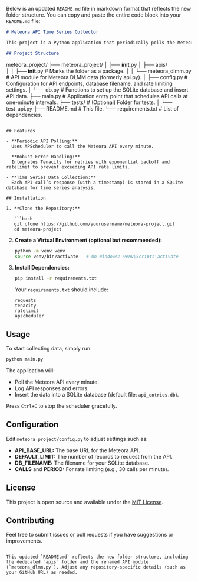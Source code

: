 Below is an updated `README.md` file in markdown format that reflects the new folder structure. You can copy and paste the entire code block into your `README.md` file:

```markdown
# Meteora API Time Series Collector

This project is a Python application that periodically polls the Meteora API to collect data and stores it in a SQLite database. The application is designed to build a time series of API responses for further analysis.

## Project Structure

```
meteora_project/
├── meteora_project/
│   ├── __init__.py
│   ├── apis/                  
│   │   ├── __init__.py         # Marks the folder as a package.
│   │   └── meteora_dlmm.py     # API module for Meteora DLMM data (formerly api.py).
│   ├── config.py               # Configuration for API endpoints, database filename, and rate limiting settings.
│   └── db.py                   # Functions to set up the SQLite database and insert API data.
├── main.py                     # Application entry point that schedules API calls at one-minute intervals.
├── tests/                      # (Optional) Folder for tests.
│   └── test_api.py
├── README.md                   # This file.
└── requirements.txt            # List of dependencies.
```

## Features

- **Periodic API Polling:**  
  Uses APScheduler to call the Meteora API every minute.

- **Robust Error Handling:**  
  Integrates Tenacity for retries with exponential backoff and ratelimit to prevent exceeding API rate limits.

- **Time Series Data Collection:**  
  Each API call’s response (with a timestamp) is stored in a SQLite database for time series analysis.

## Installation

1. **Clone the Repository:**

   ```bash
   git clone https://github.com/yourusername/meteora-project.git
   cd meteora-project
   ```

2. **Create a Virtual Environment (optional but recommended):**

   ```bash
   python -m venv venv
   source venv/bin/activate   # On Windows: venv\Scripts\activate
   ```

3. **Install Dependencies:**

   ```bash
   pip install -r requirements.txt
   ```

   Your `requirements.txt` should include:

   ```
   requests
   tenacity
   ratelimit
   apscheduler
   ```

## Usage

To start collecting data, simply run:

```bash
python main.py
```

The application will:
- Poll the Meteora API every minute.
- Log API responses and errors.
- Insert the data into a SQLite database (default file: `api_entries.db`).

Press `Ctrl+C` to stop the scheduler gracefully.

## Configuration

Edit `meteora_project/config.py` to adjust settings such as:
- **API_BASE_URL:** The base URL for the Meteora API.
- **DEFAULT_LIMIT:** The number of records to request from the API.
- **DB_FILENAME:** The filename for your SQLite database.
- **CALLS** and **PERIOD:** For rate limiting (e.g., 30 calls per minute).

## License

This project is open source and available under the [MIT License](LICENSE).

## Contributing

Feel free to submit issues or pull requests if you have suggestions or improvements.
```

This updated `README.md` reflects the new folder structure, including the dedicated `apis` folder and the renamed API module (`meteora_dlmm.py`). Adjust any repository-specific details (such as your GitHub URL) as needed.
